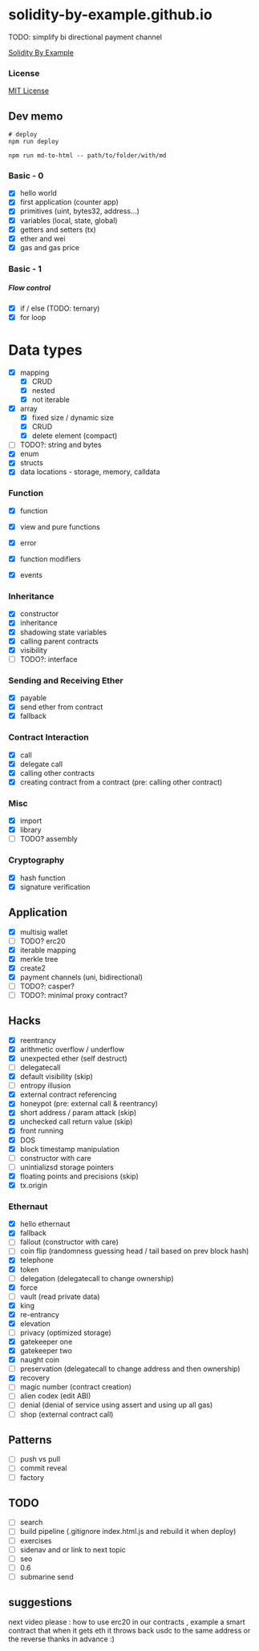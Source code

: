 # solidity-by-example.github.io

TODO: simplify bi directional payment channel

[Solidity By Example](https://solidity-by-example.org)

### License

[MIT License](LICENSE)

## Dev memo

```shell
# deploy
npm run deploy

npm run md-to-html -- path/to/folder/with/md
```

### Basic - 0

- [x] hello world
- [x] first application (counter app)
- [x] primitives (uint, bytes32, address...)
- [x] variables (local, state, global)
- [x] getters and setters (tx)
- [x] ether and wei
- [x] gas and gas price

### Basic - 1

##### Flow control

- [x] if / else (TODO: ternary)
- [x] for loop

# Data types

- [x] mapping
  - [x] CRUD
  - [x] nested
  - [x] not iterable
- [x] array
  - [x] fixed size / dynamic size
  - [x] CRUD
  - [x] delete element (compact)
- [ ] TODO?: string and bytes
- [x] enum
- [x] structs
- [x] data locations - storage, memory, calldata

### Function

- [x] function
- [x] view and pure functions
- [x] error
- [x] function modifiers

- [x] events

### Inheritance

- [x] constructor
- [x] inheritance
- [x] shadowing state variables
- [x] calling parent contracts
- [x] visibility
- [ ] TODO?: interface

### Sending and Receiving Ether

- [x] payable
- [x] send ether from contract
- [x] fallback

### Contract Interaction

- [x] call
- [x] delegate call
- [x] calling other contracts
- [x] creating contract from a contract (pre: calling other contract)

### Misc

- [x] import
- [x] library
- [ ] TODO? assembly

### Cryptography

- [x] hash function
- [x] signature verification

## Application

- [x] multisig wallet
- [ ] TODO? erc20
- [x] iterable mapping
- [x] merkle tree
- [x] create2
- [x] payment channels (uni, bidirectional)
- [ ] TODO?: casper?
- [ ] TODO?: minimal proxy contract?

## Hacks

- [x] reentrancy
- [x] arithmetic overflow / underflow
- [x] unexpected ether (self destruct)
- [ ] delegatecall
- [x] default visibility (skip)
- [ ] entropy illusion
- [x] external contract referencing
- [x] honeypot (pre: external call & reentrancy)
- [x] short address / param attack (skip)
- [x] unchecked call return value (skip)
- [x] front running
- [x] DOS
- [x] block timestamp manipulation
- [ ] constructor with care
- [ ] unintializsd storage pointers
- [x] floating points and precisions (skip)
- [x] tx.origin

### Ethernaut

- [x] hello ethernaut
- [x] fallback
- [ ] fallout (constructor with care)
- [ ] coin flip (randomness guessing head / tail based on prev block hash)
- [x] telephone
- [x] token
- [ ] delegation (delegatecall to change ownership)
- [x] force
- [ ] vault (read private data)
- [x] king
- [x] re-entrancy
- [x] elevation
- [ ] privacy (optimized storage)
- [x] gatekeeper one
- [x] gatekeeper two
- [x] naught coin
- [ ] preservation (delegatecall to change address and then ownership)
- [x] recovery
- [ ] magic number (contract creation)
- [ ] alien codex (edit ABI)
- [ ] denial (denial of service using assert and using up all gas)
- [ ] shop (external contract call)

## Patterns

- [ ] push vs pull
- [ ] commit reveal
- [ ] factory

## TODO

- [ ] search
- [ ] build pipeline (.gitignore index.html.js and rebuild it when deploy)
- [ ] exercises
- [ ] sidenav and or link to next topic
- [ ] seo
- [ ] 0.6
- [ ] submarine send

## suggestions

next video please : how to use erc20 in our contracts , example a smart contract that when it gets eth it throws back usdc to the same address or the reverse
thanks in advance :)
